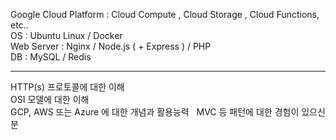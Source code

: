 Google Cloud Platform : Cloud Compute , Cloud Storage , Cloud Functions, etc..  
OS : Ubuntu Linux / Docker  
Web Server : Nginx / Node.js ( + Express ) / PHP  
DB : MySQL / Redis  

- - -

HTTP(s) 프로토콜에 대한 이해  
OSI 모델에 대한 이해  
GCP, AWS 또는 Azure 에 대한 개념과 활용능력  
MVC 등 패턴에 대한 경험이 있으신 분  

